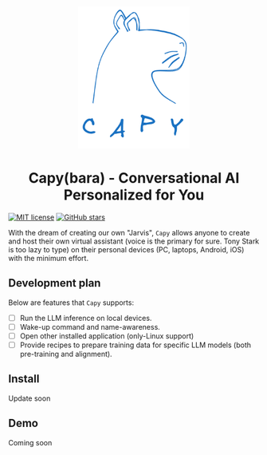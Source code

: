 <p align="center">
  <img src="./docs/capy_logo_w_txt.png" style="width: 224px; max-width: 100%; height: auto;"/>
</p>


<h1 align="center">Capy(bara) - Conversational AI Personalized for You</h1>

[![MIT license](https://img.shields.io/badge/License-MIT-blue.svg)](https://lbesson.mit-license.org/) 
[![GitHub stars](https://img.shields.io/github/stars/tranminhduc4796/capy?style=social&label=Star)](https://github.com/tranminhduc4796/capy)


With the dream of creating our own "Jarvis", `Capy` allows anyone to create and host their own virtual assistant (voice is the primary for sure. Tony Stark is too lazy to type) on their personal devices (PC, laptops, Android, iOS) with the minimum effort.

## Development plan

Below are features that `Capy` supports:
- [ ] Run the LLM inference on local devices.
- [ ] Wake-up command and name-awareness.
- [ ] Open other installed application (only-Linux support)
- [ ] Provide recipes to prepare training data for specific LLM models (both pre-training and alignment).
## Install
Update soon

## Demo
Coming soon
